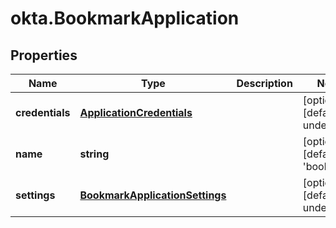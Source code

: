 # okta.BookmarkApplication

## Properties

Name | Type | Description | Notes
------------ | ------------- | ------------- | -------------
**credentials** | [**ApplicationCredentials**](ApplicationCredentials.md) |  | [optional] [default to undefined]
**name** | **string** |  | [optional] [default to &#39;bookmark&#39;]
**settings** | [**BookmarkApplicationSettings**](BookmarkApplicationSettings.md) |  | [optional] [default to undefined]

